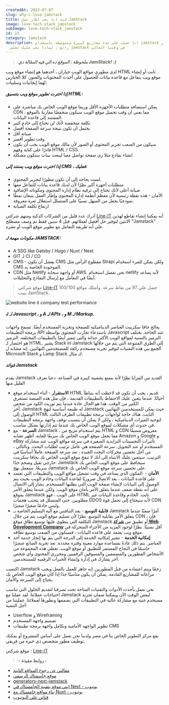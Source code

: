 ```yaml
---
createdAt: 2023-07-07
slug: why-i-love-jamstack
title: ليه انا بحب اطار عمل JamStack
image: love-tech-stack_jamstack
subImage: love-tech-stack_jamstack
id: 13
category: Jamstack
description: انا عملت علي عدة مشاريع كبيرة ومتوسطة باستخدام jamstack وكان اختيار
  رائع , لماذا يجب عليك تعلم jamstack في وقتنا الحالي
---
```

> ***ملحوظة : الموقع ده الي فيه المقالة دي JamStack! :)***

لدى مطوري مواقع الويب خياران ، أحدهما هو إنشاء موقع ويب HTML ثابت أو إنشاء موقع ويب يتفاعل مع قاعدة بيانات للحصول على أحدث المحتويات والصور. كلا الخيارين لهما إيجابيات وسلبيات:

##### إذا اخترت تطوير موقع ويب بتنسيق HTML:

* يمكن استضافة متطلبات الأجهزة الأقل وربما موقع الويب الخاص بك مباشرة على CDN ، مما يعني أن وقت تحميل موقع الويب سيكون منخفضًا مقارنةً بالموقع المستند إلى قاعدة البيانات. 
* تكلفة منخفضة لأنك لن تحتاج إلى خادم كبير
* يحتمل أن تكون نتيجة سرعة الصفحة أفضل
* صيانة أقل
* وقت تطوير أقصر
* سيكون من الصعب تحرير المحتوى أو الصور لأن مالك موقع الويب يجب أن يكون قادرًا على كتابة وفهم HTML / CSS.
* انشاء نماذج مثلا زي صفحة تواصل معنا ليبعت بينات ستكون مشكلة

##### إذا اخترت موقع ويب يستند إلى CMS ، فعليك:

* لست بحاجة إلى أن تكون مطورًا لتحرير المحتوى.
* متطلبات أجهزة أكبر نظرًا لأن لديك قاعدة بيانات للتفاعل معها.
* صيانة أعلى لأنك تحتاج إلى ترقية نظام إدارة المحتوى ومكوناته الإضافية
* الأمان - هذه نقطة رئيسية لأن معظم أنظمة إدارة المحتوى وإطار العمل يتبعان نمطًا نموذجيًا يجعل من السهل نسبيًا على المتسلل استغلال ثغرة معروفة.
* ارتفاع تكلفة الصيانة 

أدرك عدد قليل من الشركات الذكية ومنهم شركتي [Line-IT](https://lineitsolutions.com/en)  أنه يمكننا إنشاء تقاطع لهذين الاثنين لتوفير حل أفضل لعملائهم. قبل 4﻿ سنين فقط تم وصف مصطلح "Jamstack" على أنه طريقة التعامل مع تطوير موقع الويب أو نشره.

##### مكونات مهمة لـ JAMSTACK:

* A SSG like Gatsby / Hugo / Nuxt / Next
* GIT لـ CI / CD
* CMS - يفضل أن يكون CMS مقطوع الرأس مثل Strapi ولكن يمكن للمرء استخدام CMS الموجودة الخاصة به.
* CDN مثل Netlify أو واجهة سحابة AWS. نحن نفضل استخدام netlify لأنه يساعد أيضًا في التعامل مع إرسال النماذج والتحليلات.

> موقع شركتي [Line-IT](https://lineitsolutions.com/en) حصل علي 97 من نقاط سرعة .وأمتلك مواقع 100/100 بنيت JamStack.

![website line it company test performance](https://res.cloudinary.com/drcfigqqr/image/upload/v1688710761/Screenshot_57_ffypty.webp "website line it company test performance")

##### **J لـ Javascript ، و A لـ APIs ، و M لـ Markup.** 

يعالج جافا سكريبت العناصر الديناميكية للصفحة وتجربة المستخدم أيضًا. تسمح واجهات برمجة التطبيقات API باستدعاء تجارب المحتوى بواسطة Javascript عند الحاجة. يختلف الترميز بالنسبة لمواقع الويب الأكثر حداثة والتي تتميز أيضًا بالتطبيقات المختلفة. الترميز هو اختصار لـ HTML. يشير Stack in Jamstack إلى الطرق المتنوعة التي يتم من خلالها الجمع بين هذه التقنيات لتوفير تجربة مستخدم رائعة للمستخدمين النهائيين. إنه مشابه ل Microsoft Stack و Lamp Stack ك مثال.

##### **فوائد Jamstack**

يقدم Jamstack العديد من المزايا نظرًا لأنه يتمتع بشعبية كبيرة في الصناعة. دعنا نعرف القليل منها  

* **الاستقرار** - أثناء استخدام موقع HTML قديم ، يجب أن تكون قد لاحظت أنه يتباطأ أحيانًا. عندما يتعين عليك الاحتفاظ بالتطبيقات القديمة ، فإن مثل هذه المنصة تستغرق الكثير من الوقت. هذا هو الحال عادة عندما يتم توريث الكود من شخص آخر. Jamstack له طبيعة أساسية لنهج Jamstack حيث يمكن للمستخدمين النهائيين الوصول إلى HTML الثابت. هناك حاجة لواجهات برمجة تطبيقات الطرف الثالث لتوجيه الميزات الديناميكية ، ولكن لا يمكن أن يتسبب توقف واجهة برمجة التطبيقات في حدوث أي مشكلات لموقع الويب الخاص بك عندما تتم إدارتها بشكل مناسب.
* **السرعة** - مع Jamstack ، يتم استخدام مزيج من HTML و CDN معروض مسبقًا مما يجعل موقع الويب الخاص بك سريعًا للغاية. أظهر تشابه Amazon و Google و eBay تأثيرات التحسينات التزايدية الصغيرة في سرعة مواقع الويب عند مشاركة المستخدم أو عند التحويل. سرعة الصفحة هي عامل ترتيب لطلبات البحث. وبالتالي ، من أجل تحسين محركات البحث الجيدة ، تعد سرعة الصفحة عاملاً أساسيًا في الترتيب. سيتعين عليك الانتباه إلى أنك لا تنفخ موقع الويب الخاص بك بجافا سكريبت خارجي ثقيل وضخم جدًا. Jamstack سيحافظ على موقع الويب الخاص بك سريعًا. سيعمل نهج Jamstack على تحسين سرعة موقع الويب الخاص بك.
* **الأمان** -  المكون الذي يساعد في وقت تشغيل مواقع الويب والتطبيقات التي تعتمد على قاعدة البيانات ، يعد الاتصال ضروريًا لقاعدة البيانات وخادم الويب بحيث يتم الوصول إلى البيانات لإنشاء صفحة الويب التي يطلبها المستخدم. يشار إلى الاتصال على أنه نقطة ضعف عندما يتعلق الأمر بأمان موقع الويب. ولكن عندما يتعلق الأمر بموقع Jamstack على الويب ، فهو HTML ثابت. الخادم وقاعدة البيانات غير مطلوبين. حتى المتسلل قد يتجنب هجمات DDOS لأنه سيحتاج إلى تحمل قوة CDN وليس خادمًا صغيرًا صغيرًا.
* **قابلية التوسع** - يعد التنافس مع آلية التسليم الخاصة بـ Jamstack أمرًا صعبًا عندما يتعلق الأمر بقابلية التوسع. نظرًا لأن تسليم موقع الويب يتم من خلال CDN ، فإن التكلفة التي ينطوي عليها توسيع نطاق موقع Jamstack أو تطبيق من **[شركة Web Development Company](https://lineitsolutions.com/en/services/web-development-company)** أقل نسبيًا. نظرًا لوجود المزيد من الأجزاء المتحركة في موقع ويب يعتمد على قاعدة البيانات ، فسيكون من الصعب توسيع نطاقه.
* **إمكانية الخدمة** - تشير إمكانية الخدمة إلى الدرجة التي يتم بها إنجاز خدمة أحد العناصر. يتم ذلك عادةً بمساعدة موارد معينة وفترة محددة. تعد تجربة الصانع عنصرًا حاسمًا في النجاح المستمر للتطبيق أو موقع الويب. تغطي هذه المجموعة من الأشخاص المطورين والمصممين والمسوقين الرقميين ومحرري المحتوى وأي شخص آخر يشارك في إدارة وإنشاء الخبرات الرقمية للمستخدمين. 

اكتسب Jamstack زخمًا ويتم اعتماده من قبل المطورين. إنه جاهز للعمل بالفعل ويجب مراعاته للمشاريع القادمة. يمكن أن يكون مناسبًا جدًا إذا كان موقع الويب الخاص بك يحتاج إلى السرعة والأمان.

نحن نعمل بأحدث الأدوات والتقنيات المتاحة تحت تصرفنا لتقديم الحلول التي تناسب احتياجات عملائنا. لقد عملنا مع Jamstack لبعض الوقت الآن ويمكننا ضمان تجربة مستخدم غنية مع مشاركة عالية في التطبيقات التي نصممها ونطورها لعملائنا. عمليتنا من أجل التنمية:

* Userflow و Wireframing
* تصميم واجهة المستخدم
* تطوير الواجهة الأمامية وتكامل واجهة برمجة تطبيقات CMS

يقع مركز التطوير الخاص بنا في مصر ولدينا نحن نعمل على أساس المشروع أو يمكنك توظيف مطور متخصص ذي خبرة من فريقي.

م﻿وقع شركتي : [Line-IT](https://lineitsolutions.com/en)

> **\- ر﻿وابط مفيدة -**

* [﻿م﻿قالتي ﻿﻿﻿عن رجوع المواقع الثابتة](https://ahmed.lineitsolutions.com/blog/static-sites-are-back-in-2023)
* [م﻿وقع جاسمتاك الرسمي](https://jamstack.org/)
* [generators-next-jamstack](https://jamstack.org/generators/next/)﻿
* [ابني موقع بتقنية الجامستاك في Next - يوتيوب](https://www.youtube.com/results?search_query=build+a+jamstack+site+with+next+js)
* [ ب﻿ناء مواقع جامستاك مع Nuxt - يوتيوب](https://www.youtube.com/results?search_query=Build+Jamstack+site+with+nuxt+js)
* [ق﻿ناتي علي اليوتيوب](https://www.youtube.com/@ahmeedwaleed)